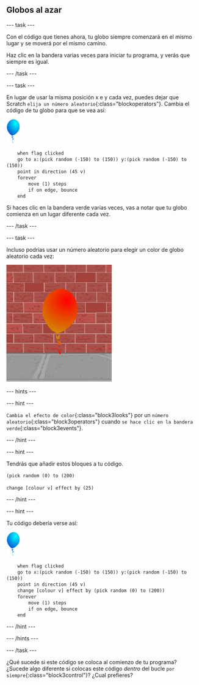 ## Globos al azar

--- task ---

Con el código que tienes ahora, tu globo siempre comenzará en el mismo lugar y se moverá por el mismo camino.

Haz clic en la bandera varias veces para iniciar tu programa, y verás que siempre es igual.

--- /task ---

--- task ---

En lugar de usar la misma posición x e y cada vez, puedes dejar que Scratch `elija un número aleatorio`{:class="blockoperators"}. Cambia el código de tu globo para que se vea así:

![objeto globo](images/balloon-sprite.png)

```blocks3
    when flag clicked
    go to x:(pick random (-150) to (150)) y:(pick random (-150) to (150))
    point in direction (45 v)
    forever
        move (1) steps
        if on edge, bounce
    end
```

Si haces clic en la bandera verde varias veces, vas a notar que tu globo comienza en un lugar diferente cada vez.

--- /task ---

--- task ---

Incluso podrías usar un número aleatorio para elegir un color de globo aleatorio cada vez:

![objeto globo rojo](images/balloons-colour.png)

--- hints ---


--- hint ---

`Cambia el efecto de color`{:class="block3looks"} por un `número aleatorio`{:class="block3operators"} cuando `se hace clic en la bandera verde`{:class="block3events"}.

--- /hint ---

--- hint ---

Tendrás que añadir estos bloques a tu código.

```blocks3
(pick random (0) to (200)

change [colour v] effect by (25)
```

--- /hint ---

--- hint ---

Tu código debería verse así:

![objeto globo](images/balloon-sprite.png)

```blocks3
    when flag clicked
    go to x:(pick random (-150) to (150)) y:(pick random (-150) to (150))
    point in direction (45 v)
    change [colour v] effect by (pick random (0) to (200))
    forever
        move (1) steps
        if on edge, bounce
    end
```

--- /hint ---


--- /hints ---

--- /task ---

¿Qué sucede si este código se coloca al comienzo de tu programa? ¿Sucede algo diferente si colocas este código _dentro_ del bucle `por siempre`{:class="block3control"}? ¿Cual prefieres?

